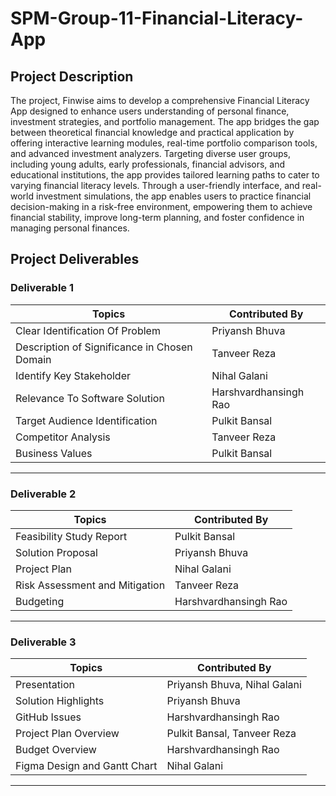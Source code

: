 # SPM-Group-11-Financial-Literacy-App

## Project Description

The project, Finwise aims to develop a comprehensive Financial Literacy App designed to enhance users understanding of personal finance, investment strategies, and portfolio management. The app bridges the gap between theoretical financial knowledge and practical application by offering interactive learning modules, real-time portfolio comparison tools, and advanced investment analyzers. Targeting diverse user groups, including young adults, early professionals, financial advisors, and educational institutions, the app provides tailored learning paths to cater to varying financial literacy levels. Through a user-friendly interface, and real-world investment simulations, the app enables users to practice financial decision-making in a risk-free environment, empowering them to achieve financial stability, improve long-term planning, and foster confidence in managing personal finances.

## Project Deliverables

### Deliverable 1

| Topics                              | Contributed By           |
|-------------------------------------|--------------------------|
| Clear Identification Of Problem     | Priyansh Bhuva          |
| Description of Significance in Chosen Domain | Tanveer Reza        |
| Identify Key Stakeholder            | Nihal Galani            |
| Relevance To Software Solution      | Harshvardhansingh Rao   |
| Target Audience Identification      | Pulkit Bansal           |
| Competitor Analysis                 | Tanveer Reza            |
| Business Values                     | Pulkit Bansal           |

---

### Deliverable 2

| Topics                        | Contributed By           |
|-------------------------------|--------------------------|
| Feasibility Study Report      | Pulkit Bansal           |
| Solution Proposal             | Priyansh Bhuva          |
| Project Plan                  | Nihal Galani            |
| Risk Assessment and Mitigation| Tanveer Reza            |
| Budgeting                     | Harshvardhansingh Rao   |

---

### Deliverable 3

| Topics                    | Contributed By             |
|---------------------------|----------------------------|
| Presentation              | Priyansh Bhuva, Nihal Galani |
| Solution Highlights       | Priyansh Bhuva            |
| GitHub Issues             | Harshvardhansingh Rao     |
| Project Plan Overview     | Pulkit Bansal, Tanveer Reza |
| Budget Overview           | Harshvardhansingh Rao     |
| Figma Design and Gantt Chart | Nihal Galani            |

---
